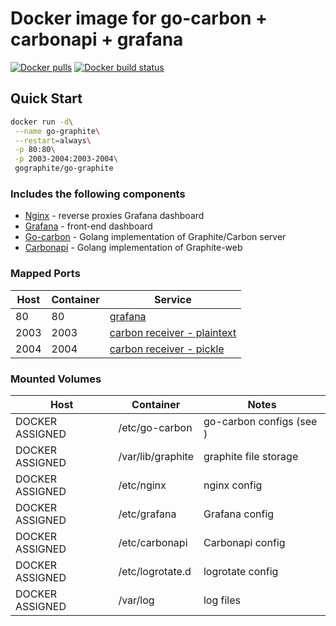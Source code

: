 # Docker image for go-carbon + carbonapi + grafana

[![Docker pulls](https://img.shields.io/docker/pulls/dreamteammobile/docker-go-graphite.svg)](https://hub.docker.com/r/dreamteammobile/docker-go-graphite)
[![Docker build status](https://img.shields.io/docker/automated/dreamteammobile/docker-go-graphite.svg)](https://hub.docker.com/r/dreamteammobile/docker-go-graphite)


## Quick Start

```sh
docker run -d\
 --name go-graphite\
 --restart=always\
 -p 80:80\
 -p 2003-2004:2003-2004\
 gographite/go-graphite
```

### Includes the following components

* [Nginx](http://nginx.org/) - reverse proxies Grafana dashboard
* [Grafana](http://www.grafana.org/) - front-end dashboard
* [Go-carbon](https://github.com/lomik/go-carbon) - Golang implementation of Graphite/Carbon server
* [Carbonapi](https://github.com/go-graphite/carbonapi) - Golang implementation of Graphite-web

### Mapped Ports

Host | Container | Service
---- | --------- | -------------------------------------------------------------------------------------------------------------------
  80 |        80 | [grafana](http://docs.grafana.org/)
2003 |      2003 | [carbon receiver - plaintext](http://graphite.readthedocs.io/en/latest/feeding-carbon.html#the-plaintext-protocol)
2004 |      2004 | [carbon receiver - pickle](http://graphite.readthedocs.io/en/latest/feeding-carbon.html#the-pickle-protocol)

### Mounted Volumes

Host              | Container                  | Notes
----------------- | -------------------------- | -------------------------------
DOCKER ASSIGNED   | /etc/go-carbon             | go-carbon configs (see )
DOCKER ASSIGNED   | /var/lib/graphite          | graphite file storage
DOCKER ASSIGNED   | /etc/nginx                 | nginx config
DOCKER ASSIGNED   | /etc/grafana               | Grafana config
DOCKER ASSIGNED   | /etc/carbonapi             | Carbonapi config
DOCKER ASSIGNED   | /etc/logrotate.d           | logrotate config
DOCKER ASSIGNED   | /var/log                   | log files
